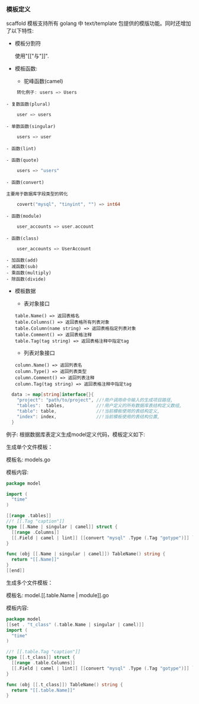 ### 模板定义

scaffold 模板支持所有 golang 中 text/template 包提供的模版功能。同时还增加了以下特性:

-   模板分割符
    
    使用"[["与"]]".

-   模板函数:

    - 驼峰函数(camel) 
````go
    转化例子: users => Users
````
    - 复数函数(plural)
````go
    user => users
````
    - 单数函数(singular)
````go
    users => user
````
    - 函数(lint)

    - 函数(quote)
````go
    users => "users"
````
    - 函数(convert)

    主要用于数据库字段类型的转化
````go
    covert("mysql", "tinyint", "") => int64
````
    - 函数(module)
````go
    user_accounts => user.account
````
    - 函数(class)
````go
    user_accounts => UserAccount
````
    - 加函数(add)
    - 减函数(sub)
    - 乘函数(multiply)
    - 除函数(divide)

-   模板数据   

    - 表对象接口

    ````
    table.Name() => 返回表格名
    table.Columns() => 返回表格所有列表对象
    table.Column(name string) => 返回表格指定列表对象
    table.Comment() => 返回表格注释
    table.Tag(tag string) => 返回表格注释中指定tag
    ````

    - 列表对象接口
    ````
    column.Name() => 返回列表名
    column.Type() => 返回列表类型
    column.Comment() => 返回列表注释
    column.Tag(tag string) => 返回表格注释中指定tag
    ````

````go
  data := map[string]interface{}{
    "project": "path/to/project", //!用户调用命令输入的生成项目路径,
    "tables":  tables,            //!用户定义的所有数据库表结构定义数组,
    "table": table,               //!当前模板使用的表结构定义,
    "index": index,               //!当前模板使用的表结构位置,
  }
````

例子: 根据数据库表定义生成model定义代码，模板定义如下:

生成单个文件模板：

模板名: models.go

模板内容:

````go
package model

import (
  "time"
)

[[range .tables]]
//! [[.Tag "caption"]]
type [[.Name | singular | camel]] struct {
  [[range .Columns]]
  [[.Field | camel | lint]] [[convert "mysql" .Type (.Tag "gotype")]] `db:"[[.Field]]"    json:"[[.Field]]"`[[end]]
}

func (obj [[.Name | singular | camel]]) TableName() string {
  return "[[.Name]]"
}
[[end]]

````
    
生成多个文件模板：

模板名: model.[[.table.Name | module]].go

模板内容:

````go
package model
[[set . "t_class" (.table.Name | singular | camel)]]
import (
  "time"
)

//! [[.table.Tag "caption"]]
type [[.t_class]] struct {
  [[range .table.Columns]]
  [[.Field | camel | lint]] [[convert "mysql" .Type (.Tag "gotype")]] `db:"[[.Field]]"    json:"[[.Field]]"`[[end]]
}

func (obj [[.t_class]]) TableName() string {
  return "[[.table.Name]]"
}

````